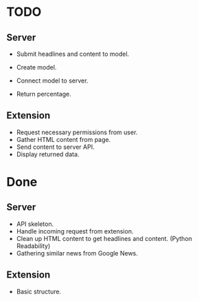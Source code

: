 # TODO

## Server

- Submit headlines and content to model.

- Create model.
- Connect model to server.

- Return percentage.

## Extension

- Request necessary permissions from user.
- Gather HTML content from page.
- Send content to server API.
- Display returned data.

# Done

## Server

- API skeleton.
- Handle incoming request from extension.
- Clean up HTML content to get headlines and content. (Python Readability)
- Gathering similar news from Google News.

## Extension

- Basic structure.